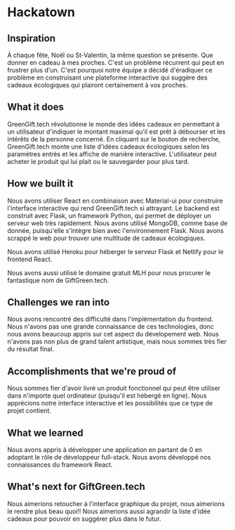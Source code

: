 # Hackatown

## Inspiration
À chaque fête, Noël ou St-Valentin, la même question se présente. Que donner en cadeau à mes proches. C'est un problème récurrent qui peut en frustrer plus d'un. C'est pourquoi notre équipe a décidé d'éradiquer ce problème en construisant une plateforme interactive qui suggère des cadeaux écologiques qui plairont certainement à vos proches.

## What it does
GreenGift.tech révolutionne le monde des idées cadeaux en permettant à un utilisateur d'indiquer le montant maximal qu'il est prêt à débourser et les intérêts de la personne concerné. En cliquant sur le bouton de recherche, GreenGift.tech monte une liste d'idées cadeaux écologiques selon les paramètres entrés et les affiche de manière interactive. L'utilisateur peut acheter le produit qui lui plait ou le sauvegarder pour plus tard.

## How we built it
Nous avons utiliser React en combinaison avec Material-ui pour construire l'interface interactive qui rend GreenGift.tech si attrayant. Le backend est construit avec Flask, un framework Python, qui permet de déployer un serveur web très rapidement. Nous avons utilisé MongoDB, comme base de donnée, puisqu'elle s'intègre bien avec l'environnement Flask. Nous avons scrappé le web pour trouver une multitude de cadeaux écologiques.

Nous avons utilisé Heroku pour héberger le serveur Flask et Netlify pour le frontend React.

Nous avons aussi utilisé le domaine gratuit MLH pour nous procurer le fantastique nom de GiftGreen.tech.

## Challenges we ran into
Nous avons rencontré des difficulté dans l'implémentation du frontend. Nous n'avons pas une grande connaissance de ces technologies, donc nous avons beaucoup appris sur cet aspect du dévelopement web. Nous n'avons pas non plus de grand talent artistique, mais nous sommes très fier du résultat final.

## Accomplishments that we're proud of
Nous sommes fier d'avoir livré un produit fonctionnel qui peut être utiliser dans n'importe quel ordinateur (puisqu'il est hébergé en ligne). Nous apprécions notre interface interactive et les possibilités que ce type de projet contient.

## What we learned
Nous avons appris à développer une application en partant de 0 en adoptant le rôle de développeur full-stack. Nous avons développé nos connaissances du framework React.

## What's next for GiftGreen.tech
Nous aimerions retoucher à l'interface graphique du projet, nous aimerions le rendre plus beau quoi!!
Nous aimerions aussi agrandir la liste d'idée cadeaux pour pouvoir en suggérer plus dans le futur.
